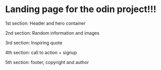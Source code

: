 # Landing page for the odin project!!!

1st section: Header and hero container

2nd section: Random information and images

3rd section: Inspiring quote

4th section: call to action + signup

5th section: footer, copyright and author
